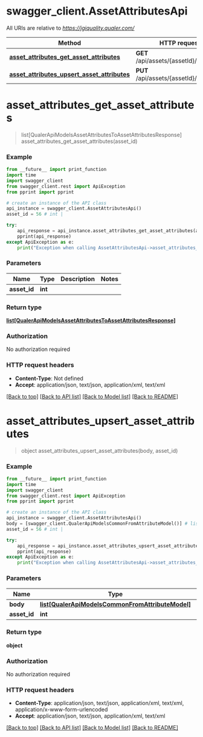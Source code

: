 # swagger_client.AssetAttributesApi

All URIs are relative to *https://jgiquality.qualer.com/*

Method | HTTP request | Description
------------- | ------------- | -------------
[**asset_attributes_get_asset_attributes**](AssetAttributesApi.md#asset_attributes_get_asset_attributes) | **GET** /api/assets/{assetId}/attributes | 
[**asset_attributes_upsert_asset_attributes**](AssetAttributesApi.md#asset_attributes_upsert_asset_attributes) | **PUT** /api/assets/{assetId}/attributes | 

# **asset_attributes_get_asset_attributes**
> list[QualerApiModelsAssetAttributesToAssetAttributesResponse] asset_attributes_get_asset_attributes(asset_id)



### Example
```python
from __future__ import print_function
import time
import swagger_client
from swagger_client.rest import ApiException
from pprint import pprint

# create an instance of the API class
api_instance = swagger_client.AssetAttributesApi()
asset_id = 56 # int | 

try:
    api_response = api_instance.asset_attributes_get_asset_attributes(asset_id)
    pprint(api_response)
except ApiException as e:
    print("Exception when calling AssetAttributesApi->asset_attributes_get_asset_attributes: %s\n" % e)
```

### Parameters

Name | Type | Description  | Notes
------------- | ------------- | ------------- | -------------
 **asset_id** | **int**|  | 

### Return type

[**list[QualerApiModelsAssetAttributesToAssetAttributesResponse]**](QualerApiModelsAssetAttributesToAssetAttributesResponse.md)

### Authorization

No authorization required

### HTTP request headers

 - **Content-Type**: Not defined
 - **Accept**: application/json, text/json, application/xml, text/xml

[[Back to top]](#) [[Back to API list]](../README.md#documentation-for-api-endpoints) [[Back to Model list]](../README.md#documentation-for-models) [[Back to README]](../README.md)

# **asset_attributes_upsert_asset_attributes**
> object asset_attributes_upsert_asset_attributes(body, asset_id)



### Example
```python
from __future__ import print_function
import time
import swagger_client
from swagger_client.rest import ApiException
from pprint import pprint

# create an instance of the API class
api_instance = swagger_client.AssetAttributesApi()
body = [swagger_client.QualerApiModelsCommonFromAttributeModel()] # list[QualerApiModelsCommonFromAttributeModel] | 
asset_id = 56 # int | 

try:
    api_response = api_instance.asset_attributes_upsert_asset_attributes(body, asset_id)
    pprint(api_response)
except ApiException as e:
    print("Exception when calling AssetAttributesApi->asset_attributes_upsert_asset_attributes: %s\n" % e)
```

### Parameters

Name | Type | Description  | Notes
------------- | ------------- | ------------- | -------------
 **body** | [**list[QualerApiModelsCommonFromAttributeModel]**](QualerApiModelsCommonFromAttributeModel.md)|  | 
 **asset_id** | **int**|  | 

### Return type

**object**

### Authorization

No authorization required

### HTTP request headers

 - **Content-Type**: application/json, text/json, application/xml, text/xml, application/x-www-form-urlencoded
 - **Accept**: application/json, text/json, application/xml, text/xml

[[Back to top]](#) [[Back to API list]](../README.md#documentation-for-api-endpoints) [[Back to Model list]](../README.md#documentation-for-models) [[Back to README]](../README.md)

